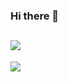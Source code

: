 ### Hi there 👋
![](https://github-readme-stats.vercel.app/api?username=mogullzr&theme=dark&width=100%")
---
![](https://github-readme-stats.vercel.app/api/top-langs/?username=mogullzr&theme=dark&width=100%")

